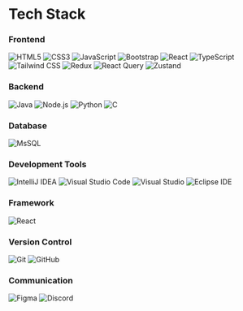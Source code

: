 # Tech Stack

### Frontend
![HTML5](https://img.shields.io/badge/-HTML5-E34F26?style=flat-square&logo=html5&logoColor=white)
![CSS3](https://img.shields.io/badge/-CSS3-1572B6?style=flat-square&logo=css3)
![JavaScript](https://img.shields.io/badge/-JavaScript-F7DF1E?style=flat-square&logo=javascript&logoColor=black)
![Bootstrap](https://img.shields.io/badge/-Bootstrap-563D7C?style=flat-square&logo=bootstrap)
![React](https://img.shields.io/badge/-React-61DAFB?style=flat-square&logo=react&logoColor=black)
![TypeScript](https://img.shields.io/badge/-TypeScript-3178C6?style=flat-square&logo=typescript&logoColor=white)
![Tailwind CSS](https://img.shields.io/badge/-Tailwind%20CSS-38B2AC?style=flat-square&logo=tailwind-css&logoColor=white)
![Redux](https://img.shields.io/badge/-Redux-764ABC?style=flat-square&logo=redux&logoColor=white)
![React Query](https://img.shields.io/badge/-React%20Query-FF4154?style=flat-square&logo=react-query&logoColor=white)
![Zustand](https://img.shields.io/badge/-Zustand-181717?style=flat-square&logo=Zustand&logoColor=white)

### Backend
![Java](https://img.shields.io/badge/-Java-007396?style=flat-square&logo=java&logoColor=white)
![Node.js](https://img.shields.io/badge/-Node.js-339933?style=flat-square&logo=nodedotjs&logoColor=white)
![Python](https://img.shields.io/badge/-Python-3776AB?style=flat-square&logo=python&logoColor=white)
![C](https://img.shields.io/badge/C-00599C?style=for-the-badge&logo=c&logoColor=white)

### Database
![MsSQL](https://img.shields.io/badge/-MySQL-4479A1?style=flat-square&logo=mysql&logoColor=white)


### Development Tools
![IntelliJ IDEA](https://img.shields.io/badge/-IntelliJ%20IDEA-000000?style=flat-square&logo=intellijidea&logoColor=white)
![Visual Studio Code](https://img.shields.io/badge/-Visual%20Studio%20Code-007ACC?style=flat-square&logo=visualstudiocode&logoColor=white)
![Visual Studio](https://img.shields.io/badge/-Visual%20Studio-5C2D91?style=flat-square&logo=visualstudio&logoColor=white)
![Eclipse IDE](https://img.shields.io/badge/-Eclipse%20IDE-2C2255?style=flat-square&logo=eclipseide&logoColor=white)

### Framework
![React](https://img.shields.io/badge/-React-61DAFB?style=flat-square&logo=react&logoColor=black)


### Version Control
![Git](https://img.shields.io/badge/-Git-F05032?style=flat-square&logo=git&logoColor=white)
![GitHub](https://img.shields.io/badge/-GitHub-181717?style=flat-square&logo=github&logoColor=white)

### Communication
![Figma](https://img.shields.io/badge/-Figma-F24E1E?style=flat-square&logo=figma&logoColor=white)
![Discord](https://img.shields.io/badge/-Discord-5865F2?style=flat-square&logo=discord&logoColor=white)

<!--
**jungpill/jungpill** is a ✨ _special_ ✨ repository because its `README.md` (this file) appears on your GitHub profile.


- 🔭 I’m currently working on ...
- 🌱 I’m currently learning ...
- 👯 I’m looking to collaborate on ...
- 🤔 I’m looking for help with ...
- 💬 Ask me about ...
- 📫 How to reach me: ...
- 😄 Pronouns: ...
- ⚡ Fun fact: ...
-->
